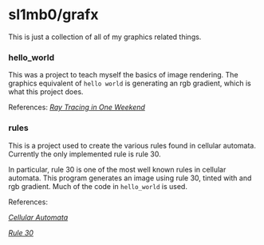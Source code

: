 # sl1mb0/grafx

This is just a collection of all of my graphics related things.

### hello_world 
 This was a project to teach myself the basics of image rendering.
 The graphics equivalent of `hello world` is generating an rgb gradient, which is what this project does.

References:
[_Ray Tracing in One Weekend_](https://raytracing.github.io/books/RayTracingInOneWeekend.html)

### rules
 This is a project used to create the various rules found in cellular automata.
 Currently the only implemented rule is rule 30.
 
 In particular, rule 30 is one of the most well known rules in cellular automata. 
 This program generates an image using rule 30, tinted with and rgb gradient. 
 Much of the code in `hello_world` is used. 

References:

[_Cellular Automata_](https://mathworld.wolfram.com/CellularAutomaton.html)

[_Rule 30_](https://en.wikipedia.org/wiki/Rule_30)
